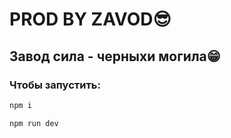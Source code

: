 # PROD BY ZAVOD😎

## Завод сила - черныхи могила😁

### Чтобы запустить:

```sh
npm i
```
```sh
npm run dev
```